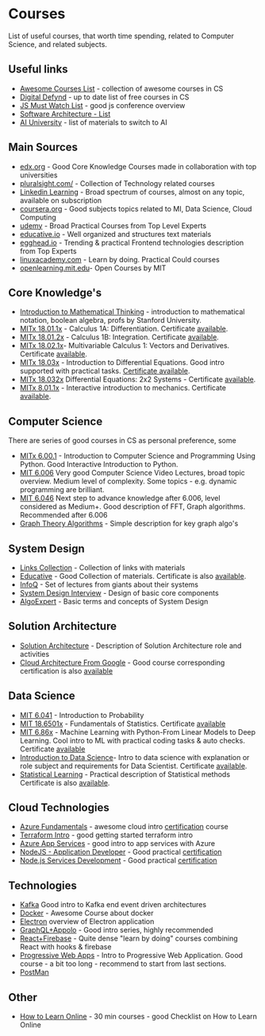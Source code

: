 # Courses

List of useful courses, that worth time spending, related to Computer Science,
and related subjects.

## Useful links

* [Awesome Courses List](https://github.com/prakhar1989/awesome-courses) - collection of awesome courses in CS
* [Digital Defynd](https://digitaldefynd.com/) - up to date list of free courses in CS
* [JS Must Watch List](https://github.com/bolshchikov/js-must-watch) - good js conference overview
* [Software Architecture - List](https://medium.com/javarevisited/top-5-courses-to-learn-software-architecture-in-2020-best-of-lot-5d34ebc52e9)
* [AI University](http://lukstafi.blogspot.com/p/ai-university.html) - list of materials to switch to AI

## Main Sources

* [edx.org](https://www.edx.org/) - Good Core Knowledge Courses made in collaboration with top universities
* [pluralsight.com/](https://pluralsight.com/) - Collection of Technology related courses
* [Linkedin Learning](https://www.linkedin.com/learning/) - Broad spectrum of courses, almost on any topic, available on subscription
* [coursera.org](https://www.coursera.org/) - Good subjects topics related to MI, Data Science, Cloud Computing
* [udemy](https://www.udemy.com/) - Broad Practical Courses from Top Level Experts
* [educative.io](https://www.educative.io/) - Well organized and structures text materials
* [egghead.io](https://egghead.io/) - Trending & practical Frontend technologies description from Top Experts
* [linuxacademy.com](https://linuxacademy.com/) - Learn by doing. Practical Could courses
* [openlearning.mit.edu](https://openlearning.mit.edu/courses-programs/open-learning-library)- Open Courses by MIT

## Core Knowledge's

* [Introduction to Mathematical Thinking](https://www.coursera.org/learn/mathematical-thinking) - introduction to mathematical notation, boolean algebra, profs by Stanford University. 
* [MITx 18.01.1x](https://courses.edx.org/courses/course-v1:MITx+18.01.1x+2T2020/course/) - Calculus 1A: Differentiation. Certificate [available](https://courses.edx.org/certificates/a8df216117874f54875b850704a5f772).
* [MITx 18.01.2x](https://learning.edx.org/course/course-v1:MITx+18.01.2x+3T2021/home) - Calculus 1B: Integration. Certificate [available](https://courses.edx.org/certificates/b8c4268f0c7f46a9a0c2b52b32bbfed6).
* [MITx 18.02.1x](https://learning.edx.org/course/course-v1:MITx+18.02.1x+2T2021/home)- Multivariable Calculus 1: Vectors and Derivatives. Certificate [available](https://courses.edx.org/certificates/4594f8ee3f894e618761353f2b606236).
* [MITx 18.03x](https://www.edx.org/course/introduction-to-differential-equations-2) - Introduction to Differential Equations. Good intro supported with practical tasks. [Certificate available](https://courses.edx.org/certificates/bd808d1f6ccc48f6aa69ff6c85614496).
* [MITx 18.032x](https://learning.edx.org/course/course-v1:MITx+18.032x+3T2021/home)  Differential Equations: 2x2 Systems - Certificate [available](https://courses.edx.org/certificates/f2e41dbdee794b5fab7d7294edd7b685).
* [MITx 8.01.1x](https://courses.edx.org/courses/course-v1:MITx+8.01.1x+2T2020a/course/) - Interactive introduction to mechanics. Certificate [available](https://courses.edx.org/certificates/a05038f64a47417d8856ba7ece504103).

## Computer Science

There are series of good courses in CS as personal preference, some

* [MITx 6.00.1](https://courses.edx.org/courses/course-v1:MITx+6.00.1x+2T2020/course/) - Introduction to Computer Science and Programming Using Python. Good Interactive Introduction to Python.
* [MIT 6.006](https://ocw.mit.edu/courses/electrical-engineering-and-computer-science/6-006-introduction-to-algorithms-fall-2011/lecture-videos/)
Very good Computer Science Video Lectures, broad topic overview. Medium level of complexity. Some topics - e.g. dynamic programming are brilliant.
* [MIT 6.046](https://ocw.mit.edu/courses/electrical-engineering-and-computer-science/6-046j-design-and-analysis-of-algorithms-spring-2015/lecture-videos/)
Next step to advance knowledge after 6.006, level considered as Medium+. Good description of FFT, Graph algorithms. Recommended after 6.006
* [Graph Theory Algorithms](https://www.udemy.com/course/graph-theory-algorithms/) - Simple description for key graph algo's

## System Design

* [Links Collection](https://github.com/checkcheckzz/system-design-interview) - Collection of links with materials
* [Educative](https://www.educative.io/path/scalability-system-design) - Good Collection of materials.  Certificate is also [available](https://www.educative.io/verify-certificate/Y6GKZ1ijjA7Q8O3M7IwO213qPY8KuJ).
* [InfoQ](https://www.youtube.com/channel/UCkQX1tChV7Z7l1LFF4L9j_g) - Set of lectures from giants about their systems
* [System Design Interview](https://www.youtube.com/channel/UC9vLsnF6QPYuH51njmIooCQ) - Design of basic core components
* [AlgoExpert](https://www.algoexpert.io/systems/fundamentals) - Basic terms and concepts of System Design


## Solution Architecture

* [Solution Architecture](https://www.udemy.com/course/the-complete-guide-to-becoming-a-software-architect/learn/lecture/14250506?start=14#overview) - Description of Solution Architecture role and activities
* [Cloud Architecture From Google](https://www.coursera.org/learn/gcp-fundamentals/home/welcome) - Good course corresponding certification is also [available](https://www.credential.net/3e4eb8e0-25d2-43d8-bc92-bd37129b1c9a?key=595a768bf58974a92c4462a33bfcffcb424f0f92d672bc5f8d66bf66d0e00bc9)


## Data Science

* [MIT 6.041](https://ocw.mit.edu/courses/electrical-engineering-and-computer-science/6-041-probabilistic-systems-analysis-and-applied-probability-fall-2010/) - Introduction to Probability
* [MIT 18.6501x](https://learning.edx.org/course/course-v1:MITx+18.6501x+2T2020/home) - Fundamentals of Statistics. Certificate [available](https://courses.edx.org/certificates/6bd2372017624b6585ec2df129988079)
* [MIT 6.86x](https://learning.edx.org/course/course-v1:MITx+6.86x+3T2021/home) - Machine Learning with Python-From Linear Models to Deep Learning. Cool intro to ML with practical coding tasks & auto checks. Certificate [available](https://courses.edx.org/certificates/bbeea60e3d8845a8989b201f41e3e594)
* [Introduction to Data Science](https://courses.edx.org/courses/course-v1:IBM+DS0101EN+1T2020/course/)- Intro to data science with explanation or role subject and requirements for Data Scientist. Certificate [available](https://courses.edx.org/certificates/4b9f3c9823f140f5bc96f23f901a3f13).
* [Statistical Learning](https://courses.edx.org/courses/course-v1:StanfordOnline+STATSX0001+1T2020/course/) - Practical description of Statistical methods Certificate is also [available](https://courses.edx.org/certificates/4764172555ba45bd8b44cd13e96fac0f).

## Cloud Technologies

* [Azure Fundamentals](https://docs.microsoft.com/en-us/learn/certifications/azure-fundamentals/) - awesome cloud intro [certification](https://www.credly.com/badges/bb713174-efec-4c57-b658-c0b738701500?source=linked_in_profile) course
* [Terraform Intro](https://app.pluralsight.com/library/courses/getting-started-terraform/table-of-contents) - good getting started terraform intro
* [Azure App Services](https://app.pluralsight.com/library/courses/microsoft-azure-app-services-managing/table-of-contents) - good intro to app services with Azure 
* [NodeJS - Application Developer](https://training.linuxfoundation.org/training/nodejs-application-development-lfw211/) - Good practical [certification](https://www.credly.com/badges/05119dd2-a9fc-4991-9754-2f35297a4eaa) 
* [Node.js Services Development](https://training.linuxfoundation.org/training/node-js-services-development-lfw212/) - Good practical [certification](https://www.credly.com/badges/bde3a7ba-cf4a-460a-af39-8886e5b4a95d)

## Technologies

* [Kafka](https://www.udemy.com/course/apache-kafka/)
Good intro to Kafka end event driven architectures
* [Docker](https://www.udemy.com/course/docker-mastery/) - Awesome Course about docker
* [Electron](https://www.udemy.com/course/master-electron/) overview of Electron application
* [GraphQL+Appolo](https://app.pluralsight.com/paths/skill/building-graphql-apis-with-apollo) - Good intro series, highly recommended
* [React+Firebase](https://www.udemy.com/course/awesome-apps-with-react-hooks-and-firebase/) - Quite dense "learn by doing" courses combining React with hooks & firebase
* [Progressive Web Apps](https://www.udemy.com/course/progressive-web-app-pwa-the-complete-guide/) - Intro to Progressive Web Application. Good course - a bit too long - recommend to start from last sections.
* [PostMan](https://www.udemy.com/course/postman-crash-course-for-beginners-learn-rest-api-testing/learn/lecture/10970004?start=0#overview)

## Other

* [How to Learn Online](https://courses.edx.org/courses/course-v1:edX+edx201+1T2020/course/) - 30 min courses - good Checklist on How to Learn Online
